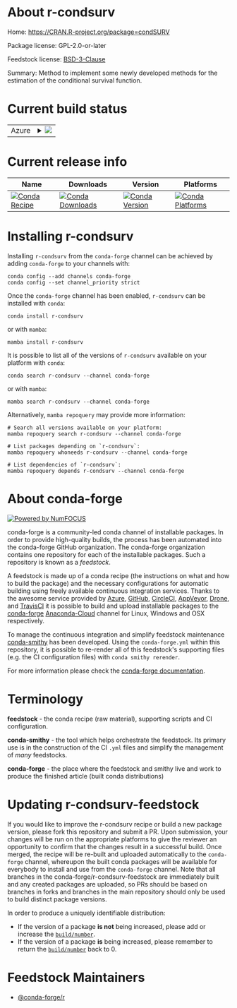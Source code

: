 About r-condsurv
================

Home: https://CRAN.R-project.org/package=condSURV

Package license: GPL-2.0-or-later

Feedstock license: [BSD-3-Clause](https://github.com/conda-forge/r-condsurv-feedstock/blob/main/LICENSE.txt)

Summary: Method to implement some newly developed methods for the estimation of the conditional survival function.

Current build status
====================


<table>
    
  <tr>
    <td>Azure</td>
    <td>
      <details>
        <summary>
          <a href="https://dev.azure.com/conda-forge/feedstock-builds/_build/latest?definitionId=14452&branchName=main">
            <img src="https://dev.azure.com/conda-forge/feedstock-builds/_apis/build/status/r-condsurv-feedstock?branchName=main">
          </a>
        </summary>
        <table>
          <thead><tr><th>Variant</th><th>Status</th></tr></thead>
          <tbody><tr>
              <td>linux_64_r_base4.0</td>
              <td>
                <a href="https://dev.azure.com/conda-forge/feedstock-builds/_build/latest?definitionId=14452&branchName=main">
                  <img src="https://dev.azure.com/conda-forge/feedstock-builds/_apis/build/status/r-condsurv-feedstock?branchName=main&jobName=linux&configuration=linux_64_r_base4.0" alt="variant">
                </a>
              </td>
            </tr><tr>
              <td>linux_64_r_base4.1</td>
              <td>
                <a href="https://dev.azure.com/conda-forge/feedstock-builds/_build/latest?definitionId=14452&branchName=main">
                  <img src="https://dev.azure.com/conda-forge/feedstock-builds/_apis/build/status/r-condsurv-feedstock?branchName=main&jobName=linux&configuration=linux_64_r_base4.1" alt="variant">
                </a>
              </td>
            </tr><tr>
              <td>osx_64_r_base4.0</td>
              <td>
                <a href="https://dev.azure.com/conda-forge/feedstock-builds/_build/latest?definitionId=14452&branchName=main">
                  <img src="https://dev.azure.com/conda-forge/feedstock-builds/_apis/build/status/r-condsurv-feedstock?branchName=main&jobName=osx&configuration=osx_64_r_base4.0" alt="variant">
                </a>
              </td>
            </tr><tr>
              <td>osx_64_r_base4.1</td>
              <td>
                <a href="https://dev.azure.com/conda-forge/feedstock-builds/_build/latest?definitionId=14452&branchName=main">
                  <img src="https://dev.azure.com/conda-forge/feedstock-builds/_apis/build/status/r-condsurv-feedstock?branchName=main&jobName=osx&configuration=osx_64_r_base4.1" alt="variant">
                </a>
              </td>
            </tr><tr>
              <td>win_64_r_base4.0</td>
              <td>
                <a href="https://dev.azure.com/conda-forge/feedstock-builds/_build/latest?definitionId=14452&branchName=main">
                  <img src="https://dev.azure.com/conda-forge/feedstock-builds/_apis/build/status/r-condsurv-feedstock?branchName=main&jobName=win&configuration=win_64_r_base4.0" alt="variant">
                </a>
              </td>
            </tr><tr>
              <td>win_64_r_base4.1</td>
              <td>
                <a href="https://dev.azure.com/conda-forge/feedstock-builds/_build/latest?definitionId=14452&branchName=main">
                  <img src="https://dev.azure.com/conda-forge/feedstock-builds/_apis/build/status/r-condsurv-feedstock?branchName=main&jobName=win&configuration=win_64_r_base4.1" alt="variant">
                </a>
              </td>
            </tr>
          </tbody>
        </table>
      </details>
    </td>
  </tr>
</table>

Current release info
====================

| Name | Downloads | Version | Platforms |
| --- | --- | --- | --- |
| [![Conda Recipe](https://img.shields.io/badge/recipe-r--condsurv-green.svg)](https://anaconda.org/conda-forge/r-condsurv) | [![Conda Downloads](https://img.shields.io/conda/dn/conda-forge/r-condsurv.svg)](https://anaconda.org/conda-forge/r-condsurv) | [![Conda Version](https://img.shields.io/conda/vn/conda-forge/r-condsurv.svg)](https://anaconda.org/conda-forge/r-condsurv) | [![Conda Platforms](https://img.shields.io/conda/pn/conda-forge/r-condsurv.svg)](https://anaconda.org/conda-forge/r-condsurv) |

Installing r-condsurv
=====================

Installing `r-condsurv` from the `conda-forge` channel can be achieved by adding `conda-forge` to your channels with:

```
conda config --add channels conda-forge
conda config --set channel_priority strict
```

Once the `conda-forge` channel has been enabled, `r-condsurv` can be installed with `conda`:

```
conda install r-condsurv
```

or with `mamba`:

```
mamba install r-condsurv
```

It is possible to list all of the versions of `r-condsurv` available on your platform with `conda`:

```
conda search r-condsurv --channel conda-forge
```

or with `mamba`:

```
mamba search r-condsurv --channel conda-forge
```

Alternatively, `mamba repoquery` may provide more information:

```
# Search all versions available on your platform:
mamba repoquery search r-condsurv --channel conda-forge

# List packages depending on `r-condsurv`:
mamba repoquery whoneeds r-condsurv --channel conda-forge

# List dependencies of `r-condsurv`:
mamba repoquery depends r-condsurv --channel conda-forge
```


About conda-forge
=================

[![Powered by
NumFOCUS](https://img.shields.io/badge/powered%20by-NumFOCUS-orange.svg?style=flat&colorA=E1523D&colorB=007D8A)](https://numfocus.org)

conda-forge is a community-led conda channel of installable packages.
In order to provide high-quality builds, the process has been automated into the
conda-forge GitHub organization. The conda-forge organization contains one repository
for each of the installable packages. Such a repository is known as a *feedstock*.

A feedstock is made up of a conda recipe (the instructions on what and how to build
the package) and the necessary configurations for automatic building using freely
available continuous integration services. Thanks to the awesome service provided by
[Azure](https://azure.microsoft.com/en-us/services/devops/), [GitHub](https://github.com/),
[CircleCI](https://circleci.com/), [AppVeyor](https://www.appveyor.com/),
[Drone](https://cloud.drone.io/welcome), and [TravisCI](https://travis-ci.com/)
it is possible to build and upload installable packages to the
[conda-forge](https://anaconda.org/conda-forge) [Anaconda-Cloud](https://anaconda.org/)
channel for Linux, Windows and OSX respectively.

To manage the continuous integration and simplify feedstock maintenance
[conda-smithy](https://github.com/conda-forge/conda-smithy) has been developed.
Using the ``conda-forge.yml`` within this repository, it is possible to re-render all of
this feedstock's supporting files (e.g. the CI configuration files) with ``conda smithy rerender``.

For more information please check the [conda-forge documentation](https://conda-forge.org/docs/).

Terminology
===========

**feedstock** - the conda recipe (raw material), supporting scripts and CI configuration.

**conda-smithy** - the tool which helps orchestrate the feedstock.
                   Its primary use is in the construction of the CI ``.yml`` files
                   and simplify the management of *many* feedstocks.

**conda-forge** - the place where the feedstock and smithy live and work to
                  produce the finished article (built conda distributions)


Updating r-condsurv-feedstock
=============================

If you would like to improve the r-condsurv recipe or build a new
package version, please fork this repository and submit a PR. Upon submission,
your changes will be run on the appropriate platforms to give the reviewer an
opportunity to confirm that the changes result in a successful build. Once
merged, the recipe will be re-built and uploaded automatically to the
`conda-forge` channel, whereupon the built conda packages will be available for
everybody to install and use from the `conda-forge` channel.
Note that all branches in the conda-forge/r-condsurv-feedstock are
immediately built and any created packages are uploaded, so PRs should be based
on branches in forks and branches in the main repository should only be used to
build distinct package versions.

In order to produce a uniquely identifiable distribution:
 * If the version of a package **is not** being increased, please add or increase
   the [``build/number``](https://docs.conda.io/projects/conda-build/en/latest/resources/define-metadata.html#build-number-and-string).
 * If the version of a package **is** being increased, please remember to return
   the [``build/number``](https://docs.conda.io/projects/conda-build/en/latest/resources/define-metadata.html#build-number-and-string)
   back to 0.

Feedstock Maintainers
=====================

* [@conda-forge/r](https://github.com/conda-forge/r/)

